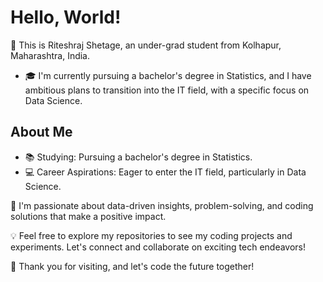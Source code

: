 # Hello, World! 

🌷 This is Riteshraj Shetage, an under-grad student from Kolhapur, Maharashtra, India. 

- 🎓 I'm currently pursuing a bachelor's degree in Statistics, and I have ambitious plans to transition into the IT field, with a specific focus on Data Science.

## About Me

- 📚 Studying: Pursuing a bachelor's degree in Statistics.
- 💻 Career Aspirations: Eager to enter the IT field, particularly in Data Science.

🚀 I'm passionate about data-driven insights, problem-solving, and coding solutions that make a positive impact. 

💡 Feel free to explore my repositories to see my coding projects and experiments. Let's connect and collaborate on exciting tech endeavors!

🌟 Thank you for visiting, and let's code the future together!
